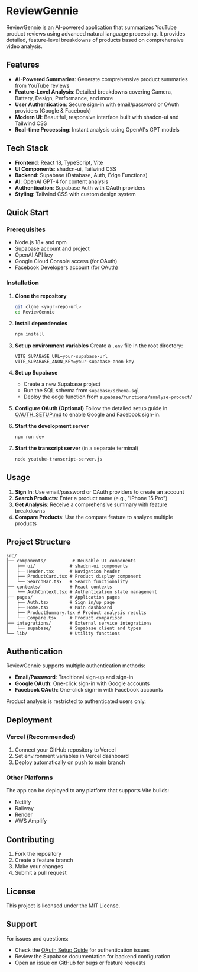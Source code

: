 # ReviewGennie

ReviewGennie is an AI-powered application that summarizes YouTube product reviews using advanced natural language processing. It provides detailed, feature-level breakdowns of products based on comprehensive video analysis.

## Features

- **AI-Powered Summaries**: Generate comprehensive product summaries from YouTube reviews
- **Feature-Level Analysis**: Detailed breakdowns covering Camera, Battery, Design, Performance, and more
- **User Authentication**: Secure sign-in with email/password or OAuth providers (Google & Facebook)
- **Modern UI**: Beautiful, responsive interface built with shadcn-ui and Tailwind CSS
- **Real-time Processing**: Instant analysis using OpenAI's GPT models

## Tech Stack

- **Frontend**: React 18, TypeScript, Vite
- **UI Components**: shadcn-ui, Tailwind CSS
- **Backend**: Supabase (Database, Auth, Edge Functions)
- **AI**: OpenAI GPT-4 for content analysis
- **Authentication**: Supabase Auth with OAuth providers
- **Styling**: Tailwind CSS with custom design system

## Quick Start

### Prerequisites

- Node.js 18+ and npm
- Supabase account and project
- OpenAI API key
- Google Cloud Console access (for OAuth)
- Facebook Developers account (for OAuth)

### Installation

1. **Clone the repository**
   ```bash
   git clone <your-repo-url>
   cd ReviewGennie
   ```

2. **Install dependencies**
   ```bash
   npm install
   ```

3. **Set up environment variables**
   Create a `.env` file in the root directory:
   ```env
   VITE_SUPABASE_URL=your-supabase-url
   VITE_SUPABASE_ANON_KEY=your-supabase-anon-key
   ```

4. **Set up Supabase**
   - Create a new Supabase project
   - Run the SQL schema from `supabase/schema.sql`
   - Deploy the edge function from `supabase/functions/analyze-product/`

5. **Configure OAuth (Optional)**
   Follow the detailed setup guide in [OAUTH_SETUP.md](./OAUTH_SETUP.md) to enable Google and Facebook sign-in.

6. **Start the development server**
   ```bash
   npm run dev
   ```

7. **Start the transcript server** (in a separate terminal)
   ```bash
   node youtube-transcript-server.js
   ```

## Usage

1. **Sign In**: Use email/password or OAuth providers to create an account
2. **Search Products**: Enter a product name (e.g., "iPhone 15 Pro")
3. **Get Analysis**: Receive a comprehensive summary with feature breakdowns
4. **Compare Products**: Use the compare feature to analyze multiple products

## Project Structure

```
src/
├── components/          # Reusable UI components
│   ├── ui/             # shadcn-ui components
│   ├── Header.tsx      # Navigation header
│   ├── ProductCard.tsx # Product display component
│   └── SearchBar.tsx   # Search functionality
├── contexts/           # React contexts
│   └── AuthContext.tsx # Authentication state management
├── pages/              # Application pages
│   ├── Auth.tsx        # Sign in/up page
│   ├── Home.tsx        # Main dashboard
│   ├── ProductSummary.tsx # Product analysis results
│   └── Compare.tsx     # Product comparison
├── integrations/       # External service integrations
│   └── supabase/       # Supabase client and types
└── lib/                # Utility functions
```

## Authentication

ReviewGennie supports multiple authentication methods:

- **Email/Password**: Traditional sign-up and sign-in
- **Google OAuth**: One-click sign-in with Google accounts
- **Facebook OAuth**: One-click sign-in with Facebook accounts

Product analysis is restricted to authenticated users only.

## Deployment

### Vercel (Recommended)

1. Connect your GitHub repository to Vercel
2. Set environment variables in Vercel dashboard
3. Deploy automatically on push to main branch

### Other Platforms

The app can be deployed to any platform that supports Vite builds:
- Netlify
- Railway
- Render
- AWS Amplify

## Contributing

1. Fork the repository
2. Create a feature branch
3. Make your changes
4. Submit a pull request

## License

This project is licensed under the MIT License.

## Support

For issues and questions:
- Check the [OAuth Setup Guide](./OAUTH_SETUP.md) for authentication issues
- Review the Supabase documentation for backend configuration
- Open an issue on GitHub for bugs or feature requests
